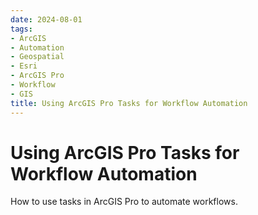 ```yaml
---
date: 2024-08-01
tags:
- ArcGIS
- Automation
- Geospatial
- Esri
- ArcGIS Pro
- Workflow
- GIS
title: Using ArcGIS Pro Tasks for Workflow Automation
---
```


# Using ArcGIS Pro Tasks for Workflow Automation

How to use tasks in ArcGIS Pro to automate workflows.
